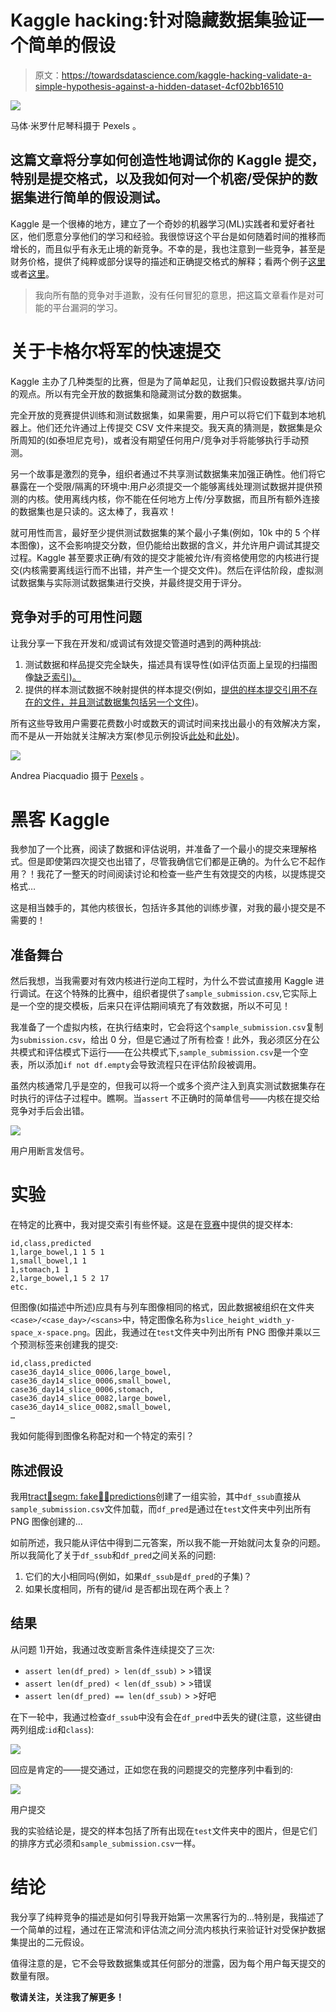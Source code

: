# Kaggle hacking:针对隐藏数据集验证一个简单的假设

> 原文：<https://towardsdatascience.com/kaggle-hacking-validate-a-simple-hypothesis-against-a-hidden-dataset-4cf02bb16510>

![](img/2286322c48d1a0aeef83f121304fbee0.png)

马体·米罗什尼琴科摄于 Pexels 。

## 这篇文章将分享如何创造性地调试你的 Kaggle 提交，特别是提交格式，以及我如何对一个机密/受保护的数据集进行简单的假设测试。

Kaggle 是一个很棒的地方，建立了一个奇妙的机器学习(ML)实践者和爱好者社区，他们愿意分享他们的学习和经验。我很惊讶这个平台是如何随着时间的推移而增长的，而且似乎有永无止境的新竞争。不幸的是，我也注意到一些竞争，甚至是财务价格，提供了纯粹或部分误导的描述和正确提交格式的解释；看两个例子[这里](https://www.kaggle.com/competitions/birdclef-2022/discussion/309001)或者[这里](https://www.kaggle.com/competitions/uw-madison-gi-tract-image-segmentation/discussion/320908)。

> 我向所有酷的竞争对手道歉，没有任何冒犯的意思，把这篇文章看作是对可能的平台漏洞的学习。

# 关于卡格尔将军的快速提交

Kaggle 主办了几种类型的比赛，但是为了简单起见，让我们只假设数据共享/访问的观点。所以有完全开放的数据集和隐藏测试分数的数据集。

完全开放的竞赛提供训练和测试数据集，如果需要，用户可以将它们下载到本地机器上。他们还允许通过上传提交 CSV 文件来提交。我天真的猜测是，数据集是众所周知的(如泰坦尼克号)，或者没有期望任何用户/竞争对手将能够执行手动预测。

另一个故事是激烈的竞争，组织者通过不共享测试数据集来加强正确性。他们将它暴露在一个受限/隔离的环境中:用户必须提交一个能够离线处理测试数据并提供预测的内核。使用离线内核，你不能在任何地方上传/分享数据，而且所有额外连接的数据集也是只读的。这太棒了，我喜欢！

就可用性而言，最好至少提供测试数据集的某个最小子集(例如，10k 中的 5 个样本图像)，这不会影响提交分数，但仍能给出数据的含义，并允许用户调试其提交过程。Kaggle 甚至要求正确/有效的提交才能被允许/有资格使用您的内核进行提交(内核需要离线运行而不出错，并产生一个提交文件)。然后在评估阶段，虚拟测试数据集与实际测试数据集进行交换，并最终提交用于评分。

## 竞争对手的可用性问题

让我分享一下我在开发和/或调试有效提交管道时遇到的两种挑战:

1.  测试数据和样品提交完全缺失，描述具有误导性(如评估页面上呈现的扫描图像[缺乏索引)。](https://www.kaggle.com/competitions/uw-madison-gi-tract-image-segmentation/discussion/320908)
2.  提供的样本测试数据不映射提供的样本提交(例如，[提供的样本提交引用不存在的文件，并且测试数据集包括另一个文件](https://www.kaggle.com/competitions/birdclef-2022/discussion/309001))。

所有这些导致用户需要花费数小时或数天的调试时间来找出最小的有效解决方案，而不是从一开始就关注解决方案(参见示例投诉[此处](https://www.kaggle.com/competitions/uw-madison-gi-tract-image-segmentation/discussion/320541)和[此处](https://www.kaggle.com/competitions/uw-madison-gi-tract-image-segmentation/discussion/319265))。

![](img/2be41b58d6ee60057c4249164f42974a.png)

Andrea Piacquadio 摄于 [Pexels](https://www.pexels.com/photo/photo-of-a-woman-thinking-941555) 。

# 黑客 Kaggle

我参加了一个比赛，阅读了数据和评估说明，并准备了一个最小的提交来理解格式。但是即使第四次提交也出错了，尽管我确信它们都是正确的。为什么它不起作用？！我花了一整天的时间阅读讨论和检查一些产生有效提交的内核，以提炼提交格式…

这是相当棘手的，其他内核很长，包括许多其他的训练步骤，对我的最小提交是不需要的！

## 准备舞台

然后我想，当我需要对有效内核进行逆向工程时，为什么不尝试直接用 Kaggle 进行调试。在这个特殊的比赛中，组织者提供了`sample_submission.csv`,它实际上是一个空的提交模板，后来只在评估期间填充了有效数据，所以不可见！

我准备了一个虚拟内核，在执行结束时，它会将这个`sample_submission.csv`复制为`submission.csv`，给出 0 分，但是它通过了所有检查！此外，我必须区分在公共模式和评估模式下运行——在公共模式下,`sample_submission.csv`是一个空表，所以添加`if not df.empty`会导致流程只在评估阶段被调用。

[](https://www.kaggle.com/code/jirkaborovec/tract-segm-fake-predictions)  

虽然内核通常几乎是空的，但我可以将一个或多个资产注入到真实测试数据集存在时执行的评估子过程中。瞧啊。当`assert` 不正确时的简单信号——内核在提交给竞争对手后会出错。

![](img/0745d22c1ccc8c722b600204126b58a2.png)

用户用断言发信号。

# 实验

在特定的比赛中，我对提交索引有些怀疑。这是在[竞赛](https://www.kaggle.com/competitions/uw-madison-gi-tract-image-segmentation)中提供的提交样本:

```
id,class,predicted
1,large_bowel,1 1 5 1
1,small_bowel,1 1
1,stomach,1 1
2,large_bowel,1 5 2 17
etc.
```

但图像(如描述中所述)应具有与列车图像相同的格式，因此数据被组织在文件夹`<case>/<case_day>/<scans>`中，特定图像名称为`slice_height_width_y-space_x-space.png`。因此，我通过在`test`文件夹中列出所有 PNG 图像并乘以三个预测标签来创建我的提交:

```
id,class,predicted
case36_day14_slice_0006,large_bowel,
case36_day14_slice_0006,small_bowel,
case36_day14_slice_0006,stomach,
case36_day14_slice_0082,large_bowel,
case36_day14_slice_0082,small_bowel,
…
```

我如何能得到图像名称配对和一个特定的索引？

## 陈述假设

我用[tract🩻segm: fake🏴‍☠️predictions](https://www.kaggle.com/code/jirkaborovec/tract-segm-fake-predictions)创建了一组实验，其中`df_ssub`直接从`sample_submission.csv`文件加载，而`df_pred`是通过在`test`文件夹中列出所有 PNG 图像创建的…

如前所述，我只能从评估中得到二元答案，所以我不能一开始就问太复杂的问题。所以我简化了关于`df_ssub`和`df_pred`之间关系的问题:

1.  它们的大小相同吗(例如，如果`df_ssub`是`df_pred`的子集)？
2.  如果长度相同，所有的键/id 是否都出现在两个表上？

## 结果

从问题 1)开始，我通过改变断言条件连续提交了三次:

*   `assert len(df_pred) > len(df_ssub)` > >错误
*   `assert len(df_pred) < len(df_ssub)` > >错误
*   `assert len(df_pred) == len(df_ssub)` > >好吧

在下一轮中，我通过检查`df_ssub`中没有会在`df_pred`中丢失的键(注意，这些键由两列组成:`id`和`class`):

![](img/a45cb9b5a80a25352896bffa7cfa9691.png)

回应是肯定的——提交通过，正如您在我的问题提交的完整序列中看到的:

![](img/c2cfbbfb4be8de0c92827323b4b296bf.png)

用户提交

我的实验结论是，提交的样本包括了所有出现在`test`文件夹中的图片，但是它们的排序方式必须和`sample_submission.csv`一样。

# 结论

我分享了纯粹竞争的描述是如何引导我开始第一次黑客行为的...特别是，我描述了一个简单的过程，通过在正常流和评估流之间分流内核执行来验证针对受保护数据集提出的二元假设。

值得注意的是，它不会导致数据集或其任何部分的泄露，因为每个用户每天提交的数量有限。

**敬请关注，关注我了解更多！**